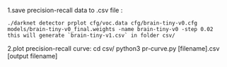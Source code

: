 1.save precision-recall data to .csv file :
    
    
    ./darknet detector prplot cfg/voc.data cfg/brain-tiny-v0.cfg models/brain-tiny-v0_final.weights -name brain-tiny-v0 -step 0.02
    this will generate `brain-tiny-v1.csv` in folder csv/


2.plot precision-recall curve:
    cd csv/
    python3 pr-curve.py [filename].csv [output filename]

